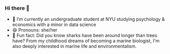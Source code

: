 ### Hi there 👋

<!--
**khz123/khz123** is a ✨ _special_ ✨ repository because its `README.md` (this file) appears on your GitHub profile.

Here are some ideas to get you started:

- 🔭 I’m currently working on ...
- 🌱 I’m currently learning ...
- 👯 I’m looking to collaborate on ...
- 🤔 I’m looking for help with ...
- 💬 Ask me about ...
- 📫 How to reach me: ...
- 😄 Pronouns: ...
- ⚡ Fun fact: ...
-->

- 🌱 I’m currently an undergraduate student at NYU studying psychology & economics with a minor in data science
- 😄 Pronouns: she/her
- 🐠 Fun fact: Did you know sharks have been around longer than trees have? From my childhood dreams of becoming a marine biologist, I'm also deeply interested in marine life and environmentalism. 
